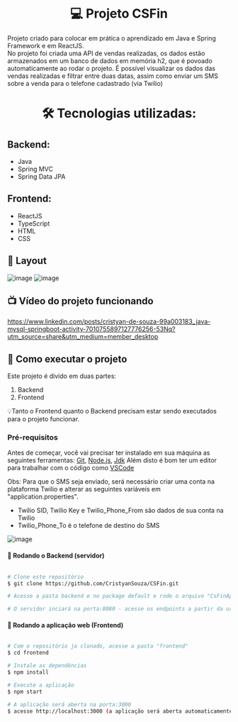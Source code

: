 <h1 align="center"> 💻 Projeto CSFin </h1>

<p>Projeto criado para colocar em prática o aprendizado em Java e Spring Framework e em ReactJS.<br>
No projeto foi criada uma API de vendas realizadas, os dados estão armazenados em um banco de dados em memória h2, que é povoado automaticamente ao rodar o projeto.
É possível visualizar os dados das vendas realizadas e filtrar entre duas datas, assim como enviar um SMS sobre a venda para o telefone cadastrado (via Twilio)
</p>

<h1 align="center"> 🛠 Tecnologias utilizadas: </h1>

<h2> Backend: </h2>

- Java
- Spring MVC
- Spring Data JPA

<h2> Frontend: </h2>

- ReactJS
- TypeScript
- HTML
- CSS

## 🎨 Layout



![image](https://user-images.githubusercontent.com/104795862/208689892-a3c45cb6-f675-4695-853d-6fede654e8c9.png)
![image](https://user-images.githubusercontent.com/104795862/208689989-5ca5fef1-efc1-44b4-bef4-a4247b7ee4af.png)



## 📺 Vídeo do projeto funcionando


https://www.linkedin.com/posts/cristyan-de-souza-99a003183_java-mysql-springboot-activity-7010755897127776256-53Nq?utm_source=share&utm_medium=member_desktop


## 🚀 Como executar o projeto

Este projeto é divido em duas partes:
1. Backend 
2. Frontend


💡Tanto o Frontend quanto o Backend precisam estar sendo executados para o projeto funcionar.

### Pré-requisitos

Antes de começar, você vai precisar ter instalado em sua máquina as seguintes ferramentas:
[Git](https://git-scm.com), [Node.js](https://nodejs.org/en/), [Jdk](https://www.oracle.com/eg/java/technologies/downloads/)
Além disto é bom ter um editor para trabalhar com o código como [VSCode](https://code.visualstudio.com/)

Obs: Para que o SMS seja enviado, será necessário criar uma conta na plataforma Twilio e alterar as seguintes variáveis em "application.properties".

- Twilio SID, Twilio Key e Twilio_Phone_From são dados de sua conta na Twilio
- Twilio_Phone_To é o telefone de destino do SMS

![image](https://user-images.githubusercontent.com/104795862/208692585-7f1de4d5-fedb-442b-a727-33eed7fe67c2.png)


#### 🎲 Rodando o Backend (servidor)

```bash

# Clone este repositório
$ git clone https://github.com/CristyanSouza/CSFin.git

# Acesse a pasta backend e no package default e rode o arquivo "CsFinApplication.java"

# O servidor inciará na porta:8080 - acesse os endpoints a partir da url http://localhost:8080 

```

#### 🧭 Rodando a aplicação web (Frontend)

```bash

# Com o repositório ja clonado, acesse a pasta "frontend"
$ cd frontend

# Instale as dependências
$ npm install

# Execute a aplicação
$ npm start

# A aplicação será aberta na porta:3000
$ acesse http://localhost:3000 (a aplicação será aberta automaticamente ao executar o código npm start)






